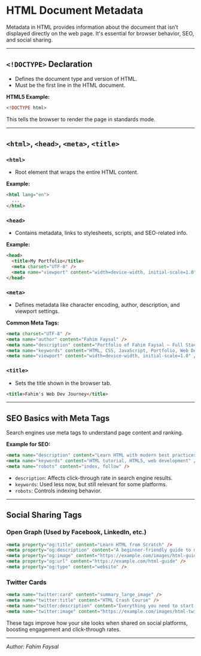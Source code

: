# HTML Document Metadata

Metadata in HTML provides information about the document that isn’t displayed directly on the web page. It's essential for browser behavior, SEO, and social sharing.

---

## `<!DOCTYPE>` Declaration

- Defines the document type and version of HTML.
- Must be the first line in the HTML document.

**HTML5 Example:**
```html
<!DOCTYPE html>
```

This tells the browser to render the page in standards mode.

---

## `<html>`, `<head>`, `<meta>`, `<title>`

### `<html>`
- Root element that wraps the entire HTML content.

**Example:**
```html
<html lang="en">
  ...
</html>
```

### `<head>`
- Contains metadata, links to stylesheets, scripts, and SEO-related info.

**Example:**
```html
<head>
  <title>My Portfolio</title>
  <meta charset="UTF-8" />
  <meta name="viewport" content="width=device-width, initial-scale=1.0" />
</head>
```

### `<meta>`
- Defines metadata like character encoding, author, description, and viewport settings.

**Common Meta Tags:**
```html
<meta charset="UTF-8" />
<meta name="author" content="Fahim Faysal" />
<meta name="description" content="Portfolio of Fahim Faysal – Full Stack Developer" />
<meta name="keywords" content="HTML, CSS, JavaScript, Portfolio, Web Developer" />
<meta name="viewport" content="width=device-width, initial-scale=1.0" />
```

### `<title>`
- Sets the title shown in the browser tab.

```html
<title>Fahim's Web Dev Journey</title>
```

---

## SEO Basics with Meta Tags

Search engines use meta tags to understand page content and ranking.

**Example for SEO:**
```html
<meta name="description" content="Learn HTML with modern best practices and real-world examples." />
<meta name="keywords" content="HTML tutorial, HTML5, web development" />
<meta name="robots" content="index, follow" />
```

- `description`: Affects click-through rate in search engine results.
- `keywords`: Used less now, but still relevant for some platforms.
- `robots`: Controls indexing behavior.

---

## Social Sharing Tags

### Open Graph (Used by Facebook, LinkedIn, etc.)
```html
<meta property="og:title" content="Learn HTML from Scratch" />
<meta property="og:description" content="A beginner-friendly guide to mastering HTML." />
<meta property="og:image" content="https://example.com/images/html-guide.png" />
<meta property="og:url" content="https://example.com/html-guide" />
<meta property="og:type" content="website" />
```

### Twitter Cards
```html
<meta name="twitter:card" content="summary_large_image" />
<meta name="twitter:title" content="HTML Crash Course" />
<meta name="twitter:description" content="Everything you need to start writing HTML." />
<meta name="twitter:image" content="https://example.com/images/html-twitter-card.png" />
```

These tags improve how your site looks when shared on social platforms, boosting engagement and click-through rates.

---

*Author: Fahim Faysal*